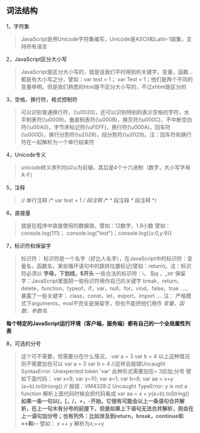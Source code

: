## 词法结构
1，字符集

> JavaScript是用Unicode字符集编写，Unicode是ASCII和Latin-1超集，支持所有语言

2，JavaScript区分大小写

> JavaScript是区分大小写的，就是说我们平时用到的关键字，变量，函数...都是有大小写之分，譬如：var test = 1； var Test = 1；他们是两个不同的变量申明。但是我们熟悉的html是不区分大小写的，不过xhtml是区分的

3，空格，换行符，格式控制符

> 可以识别普通换行符，(\u0020)，还可以识别特别的表示空格的字符，水平制表符(\u0009)，垂直制表符(\u000B)，换页符(\u000C)，不中断空白符(\u00A0)，字节序标记符(\uFEFF)，换行符(\u000A)，回车符(\u000D)，换行分割符(\u2028)，段分割符(\u2029)。注：回车符和换行符在一起解析为一个单行结束符

4，Unicode专义

> unicode转义序列均以\u为前缀，其后是4个十六进制（数字，大小写字母A-F）

5，注释

> // 单行注释
/* var test = 1 */ 段注释
/**
	* 段注释
	* 段注释
*/

6，直接量

> 就是在程序中直接使用的数据值，譬如：12数字，1.9小数  譬如：console.log(111)； console.log("test")；console.log({x:0,y:9})

7，标识符和保留字

> 标识符：
标识符是一个名字（好比人名字），在JavaScript中的标识符：变量名，函数名，某些循环语句中的跳转位置标记(譬如：return)。注：标识符必须以 **字母，下划线，$开头**
一些合法的标识符：i， $jq ，_str
保留字：JavaScript里面把一些标识符用作自己的关键字
break，return，delete，function，typeof，if，var，null，for，viod，false，true ....、
暴露了一些关键字：
class，const，let，export，import ....
注：
严格模式下arguments，eval不完全是保留字，但也不能把他们用作 *变量，函数，参数名*

**每个特定的JavaScript运行环境（客户端，服务端）都有自己的一个全局属性列表**

8，可选的分号

> 这个可不需要，但需要分在什么情况，
var a = 3
var b = 4
以上这种情况则不需要加也可以
var a = 3 var b = 4 //这样会报错Uncaught SyntaxError: Unexpected token 'var'
此种形式需要加在= 3后加;分号
譬如下面代码：
var x=9; var y=10; var a=1; var b=8;
var aa = x+y
(a+b).toStriong() // 报错：VM4328:2 Uncaught TypeError: y is not a function
解析上面代码时候会把代码看成 var aa = x + y(a+b).toString()
**如果一条一句以(，[，/，+，-开始，它很有可能会以上一条语句合并解析，在上一句木有分号的前提下，但是如果上下语句无法合并解析，则会在上一语句加分号；也有列外：比如涉及到return，break，continue和++和--** 譬如：
x
++
y
解析为x;++y